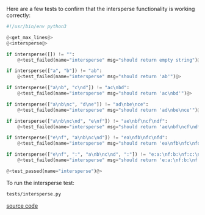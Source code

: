 Here are a few tests to confirm that the intersperse functionality is working correctly:


```python {tangle=tests/intersperse.py}
#!/usr/bin/env python3

@<get_max_lines@>
@<intersperse@>

if intersperse([]) != "":
    @<test_failed(name="intersperse" msg="should return empty string")@>

if intersperse(["a", "b"]) != "ab":
    @<test_failed(name="intersperse" msg="should return 'ab'")@>

if intersperse(["a\nb", "c\nd"]) != "ac\nbd":
    @<test_failed(name="intersperse" msg="should return 'ac\nbd'")@>

if intersperse(["a\nb\nc", "d\ne"]) != "ad\nbe\nce":
    @<test_failed(name="intersperse" msg="should return 'ad\nbe\nce'")@>

if intersperse(["a\nb\nc\nd", "e\nf"]) != "ae\nbf\ncf\ndf":
    @<test_failed(name="intersperse" msg="should return 'ae\nbf\ncf\ndf'")@>

if intersperse(["e\nf", "a\nb\nc\nd"]) != "ea\nfb\nfc\nfd":
    @<test_failed(name="intersperse" msg="should return 'ea\nfb\nfc\nfd'")@>

if intersperse(["e\nf", ":", "a\nb\nc\nd", ":"]) != "e:a:\nf:b:\nf:c:\nf:d:":
    @<test_failed(name="intersperse" msg="should return 'e:a:\nf:b:\nf:c:\nf:d:'")@>

@<test_passed(name="intersperse")@>
```

To run the intersperse test:

```bash {name=intersperse_tests menu=true}
tests/intersperse.py
```

[source code](intersperse.o.md)
